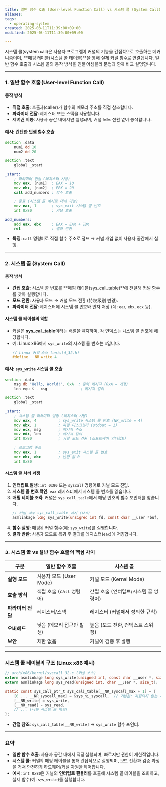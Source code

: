 ```yaml
---
title: 일반 함수 호출 (User-level Function Call) vs 시스템 콜 (System Call) 호출 방식의 차이
aliases: 
tags:
  - operating-system
created: 2025-03-11T11:39:00+09:00
modified: 2025-03-11T11:39:00+09:00

---
```

시스템 콜(system call)은 사용자 프로그램이 커널의 기능을 간접적으로 호출하는 메커니즘이며, **매핑 테이블(시스템 콜 테이블)**을 통해 실제 커널 함수로 연결됩니다. 일반 함수 호출과 시스템 콜의 동작 방식을 인텔 어셈블리 문법과 함께 비교 설명합니다.

---

### **1. 일반 함수 호출 (User-level Function Call)**
#### **동작 방식**
- **직접 호출**: 호출자(caller)가 함수의 메모리 주소를 직접 참조합니다.
- **파라미터 전달**: 레지스터 또는 스택을 사용합니다.
- **제어권 이동**: 사용자 공간 내에서만 실행되며, 커널 모드 전환 없이 동작합니다.

#### **예시: 간단한 덧셈 함수 호출**
```asm
section .data
    num1 dd 10
    num2 dd 20

section .text
    global _start

_start:
    ; 파라미터 전달 (레지스터 사용)
    mov eax, [num1]  ; EAX = 10
    mov ebx, [num2]  ; EBX = 20
    call add_numbers ; 함수 호출

    ; 종료 (시스템 콜 예시로 대체 가능)
    mov eax, 1       ; sys_exit 시스템 콜 번호
    int 0x80         ; 커널 호출

add_numbers:
    add eax, ebx     ; EAX = EAX + EBX
    ret              ; 결과 반환
```
- **특징**: `call` 명령어로 직접 함수 주소로 점프 → 커널 개입 없이 사용자 공간에서 실행.

---

### **2. 시스템 콜 (System Call)**
#### **동작 방식**
- **간접 호출**: 시스템 콜 번호를 **매핑 테이블(sys_call_table)**에 전달해 커널 함수를 찾아 실행합니다.
- **모드 전환**: 사용자 모드 → 커널 모드 전환 (特权级别 변경).
- **파라미터 전달**: 레지스터에 시스템 콜 번호와 인자 저장 (예: `eax`, `ebx`, `ecx` 등).

#### **시스템 콜 테이블의 역할**
- 커널은 **sys_call_table**이라는 배열을 유지하며, 각 인덱스는 시스템 콜 번호에 해당합니다.
- 예: Linux x86에서 `sys_write`의 시스템 콜 번호는 `4`입니다.
  ```c
  // Linux 커널 소스 (unistd_32.h)
  #define __NR_write 4
  ```

#### **예시: `sys_write` 시스템 콜 호출**
```asm
section .data
    msg db "Hello, World!", 0xA  ; 출력 메시지 (0xA = 개행)
    len equ $ - msg               ; 메시지 길이

section .text
    global _start

_start:
    ; 시스템 콜 파라미터 설정 (레지스터 사용)
    mov eax, 4          ; sys_write 시스템 콜 번호 (NR_write = 4)
    mov ebx, 1          ; 파일 디스크립터 (stdout = 1)
    mov ecx, msg        ; 메시지 주소
    mov edx, len        ; 메시지 길이
    int 0x80            ; 커널 모드 전환 (소프트웨어 인터럽트)

    ; 프로그램 종료
    mov eax, 1          ; sys_exit 시스템 콜 번호
    xor ebx, ebx        ; 반환 값 0
    int 0x80
```

#### **시스템 콜 처리 과정**
1. **인터럽트 발생**: `int 0x80` 또는 `syscall` 명령어로 커널 모드 진입.
2. **시스템 콜 번호 확인**: `eax` 레지스터에서 시스템 콜 번호를 읽습니다.
3. **매핑 테이블 조회**: 커널은 `sys_call_table`에서 해당 번호의 함수 포인터를 찾습니다.
   ```c
   // 커널 내부 sys_call_table 예시 (x86)
   asmlinkage long sys_write(unsigned int fd, const char __user *buf, size_t count);
   ```
4. **함수 실행**: 매핑된 커널 함수(예: `sys_write`)를 실행합니다.
5. **결과 반환**: 사용자 모드로 복귀 후 결과를 레지스터(`eax`)에 저장합니다.

---

### **3. 시스템 콜 vs 일반 함수 호출의 핵심 차이**
| **구분**          | **일반 함수 호출**                | **시스템 콜**                     |
|--------------------|-----------------------------------|-----------------------------------|
| **실행 모드**      | 사용자 모드 (User Mode)           | 커널 모드 (Kernel Mode)           |
| **호출 방식**      | 직접 호출 (`call` 명령어)         | 간접 호출 (인터럽트/시스템 콜 명령어) |
| **파라미터 전달**  | 레지스터/스택                     | 레지스터 (커널에서 정의한 규칙)   |
| **오버헤드**       | 낮음 (메모리 접근만 발생)         | 높음 (모드 전환, 컨텍스트 스위칭) |
| **보안**           | 제한 없음                         | 커널이 검증 후 실행               |

---

### **시스템 콜 테이블의 구조 (Linux x86 예시)**
```c
// arch/x86/kernel/syscall_32.c (커널 소스)
extern asmlinkage long sys_write(unsigned int, const char __user *, size_t);
extern asmlinkage long sys_read(unsigned int, char __user *, size_t);

static const sys_call_ptr_t sys_call_table[__NR_syscall_max + 1] = {
    [0 ... __NR_syscall_max] = &sys_ni_syscall,  // 기본값: 지원되지 않는 시스템 콜
    [__NR_write] = sys_write,
    [__NR_read] = sys_read,
    // ... (다른 시스템 콜 매핑)
};
```
- **간접 참조**: `sys_call_table[__NR_write]` → `sys_write` 함수 포인터.

---

### **요약**
- **일반 함수 호출**: 사용자 공간 내에서 직접 실행되며, 빠르지만 권한이 제한적입니다.
- **시스템 콜**: 커널의 매핑 테이블을 통해 간접적으로 실행되며, 모드 전환과 검증 과정을 거쳐 안전하게 하드웨어/커널 자원을 제어합니다.  
- **예시**: `int 0x80`은 커널의 **인터럽트 핸들러**를 호출해 시스템 콜 테이블을 조회하고, 실제 함수(예: `sys_write`)를 실행합니다.